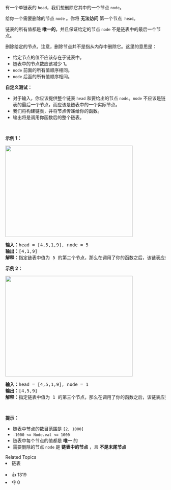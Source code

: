 <p>有一个单链表的&nbsp;<code>head</code>，我们想删除它其中的一个节点&nbsp;<code>node</code>。</p>

<p>给你一个需要删除的节点&nbsp;<code>node</code>&nbsp;。你将&nbsp;<strong>无法访问</strong>&nbsp;第一个节点&nbsp;&nbsp;<code>head</code>。</p>

<p>链表的所有值都是 <b>唯一的</b>，并且保证给定的节点&nbsp;<code>node</code>&nbsp;不是链表中的最后一个节点。</p>

<p>删除给定的节点。注意，删除节点并不是指从内存中删除它。这里的意思是：</p>

<ul> 
 <li>给定节点的值不应该存在于链表中。</li> 
 <li>链表中的节点数应该减少 1。</li> 
 <li><code>node</code>&nbsp;前面的所有值顺序相同。</li> 
 <li><code>node</code>&nbsp;后面的所有值顺序相同。</li> 
</ul>

<p><strong>自定义测试：</strong></p>

<ul> 
 <li>对于输入，你应该提供整个链表&nbsp;<code>head</code>&nbsp;和要给出的节点&nbsp;<code>node</code>。<code>node</code>&nbsp;不应该是链表的最后一个节点，而应该是链表中的一个实际节点。</li> 
 <li>我们将构建链表，并将节点传递给你的函数。</li> 
 <li>输出将是调用你函数后的整个链表。</li> 
</ul>

<p>&nbsp;</p>

<p><strong>示例 1：</strong></p> 
<img alt="" src="https://assets.leetcode.com/uploads/2020/09/01/node1.jpg" style="height: 286px; width: 400px;" /> 
<pre>
<strong>输入：</strong>head = [4,5,1,9], node = 5
<strong>输出：</strong>[4,1,9]
<strong>解释：</strong>指定链表中值为&nbsp;5&nbsp;的第二个节点，那么在调用了你的函数之后，该链表应变为 4 -&gt; 1 -&gt; 9
</pre>

<p><strong>示例 2：</strong></p> 
<img alt="" src="https://assets.leetcode.com/uploads/2020/09/01/node2.jpg" style="height: 315px; width: 400px;" /> 
<pre>
<strong>输入：</strong>head = [4,5,1,9], node = 1
<strong>输出：</strong>[4,5,9]
<strong>解释：</strong>指定链表中值为&nbsp;1&nbsp;的第三个节点，那么在调用了你的函数之后，该链表应变为 4 -&gt; 5 -&gt; 9</pre>

<p>&nbsp;</p>

<p><strong>提示：</strong></p>

<ul> 
 <li>链表中节点的数目范围是 <code>[2, 1000]</code></li> 
 <li><code>-1000 &lt;= Node.val &lt;= 1000</code></li> 
 <li>链表中每个节点的值都是 <strong>唯一</strong> 的</li> 
 <li>需要删除的节点 <code>node</code> 是 <strong>链表中的节点</strong> ，且 <strong>不是末尾节点</strong></li> 
</ul>

<div><div>Related Topics</div><div><li>链表</li></div></div><br><div><li>👍 1319</li><li>👎 0</li></div>